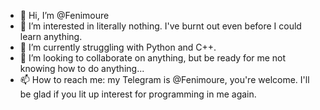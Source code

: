 - 👋 Hi, I’m @Fenimoure
- 👀 I’m interested in literally nothing. I've burnt out even before I could learn anything. 
- 🌱 I’m currently struggling with Python and C++.
- 💞️ I’m looking to collaborate on anything, but be ready for me not knowing how to do anything...
- 📫 How to reach me: my Telegram is @Fenimoure, you're welcome. I'll be glad if you lit up interest for programming in me again.

<!---
Fenimoure/Fenimoure is a ✨ special ✨ repository because its `README.md` (this file) appears on your GitHub profile.
You can click the Preview link to take a look at your changes.
--->
